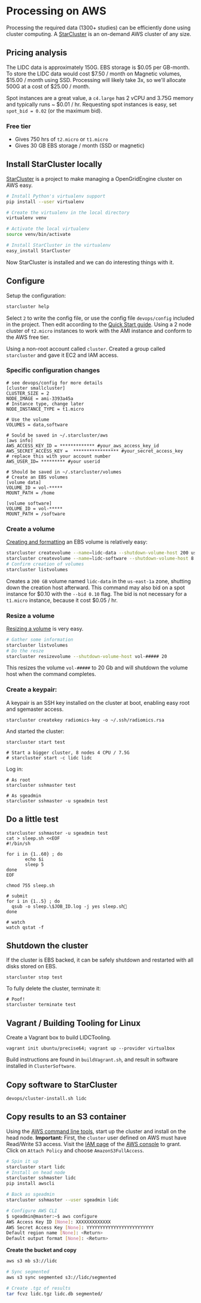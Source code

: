 # Processing on AWS

Processing the required data (1300+ studies) can be efficiently done using cluster computing.  A [StarCluster](http://star.mit.edu/cluster/docs/latest/index.html) is an on-demand AWS cluster of any size.

## Pricing analysis

The LIDC data is approximately 150G.  EBS storage is $0.05 per GB-month.  To store the LIDC data would cost $7.50 / month on Magnetic volumes, $15.00 / month using SSD.  Processing will likely take 3x, so we'll allocate 500G at a cost of $25.00 / month.

Spot instances are a great value, a `c4.large` has 2 vCPU and 3.75G memory and typically runs ~ $0.01 / hr.  Requesting spot instances is easy, set `spot_bid = 0.02` (or the maximum bid).

### Free tier

- Gives 750 hrs of `t2.micro` or `t1.micro`
- Gives 30 GB EBS storage / month (SSD or magnetic)

## Install StarCluster locally

[StarCluster](http://star.mit.edu/cluster/docs/latest/index.html) is a project to make managing a OpenGridEngine cluster on AWS easy.

```bash
# Install Python's virtualenv support
pip install --user virtualenv

# Create the virtualenv in the local directory
virtualenv venv

# Activate the local virtualenv
source venv/bin/activate

# Install StarCluster in the virtualenv
easy_install StarCluster
```

Now StarCluster is installed and we can do interesting things with it.

## Configure

Setup the configuration:

```bash
starcluster help
```

Select `2` to write the config file, or use the config file `devops/config` included in the project.  Then edit according to the [Quick Start guide](http://star.mit.edu/cluster/docs/latest/quickstart.html).  Using a 2 node cluster of `t2.micro` instances to work with the AMI instance and conform to the AWS free tier.

Using a non-root account called `cluster`.  Created a group called `starcluster` and gave it EC2 and IAM access.

### Specific configuration changes

```
# see devops/config for more details
[cluster smallcluster]
CLUSTER_SIZE = 2
NODE_IMAGE = ami-3393a45a
# Instance type, change later
NODE_INSTANCE_TYPE = t1.micro

# Use the volume
VOLUMES = data,software
```

```
# Sould be saved in ~/.starcluster/aws
[aws info]
AWS_ACCESS_KEY_ID = ************* #your_aws_access_key_id
AWS_SECRET_ACCESS_KEY =  ***************** #your_secret_access_key
# replace this with your account number
AWS_USER_ID= ********* #your userid
```

```
# Should be saved in ~/.starcluster/volumes
# Create an EBS volumes
[volume data]
VOLUME_ID = vol-*****
MOUNT_PATH = /home

[volume software]
VOLUME_ID = vol-*****
MOUNT_PATH = /software
```

### Create a volume

[Creating and formatting](http://star.mit.edu/cluster/docs/latest/manual/volumes.html) an EBS volume is relatively easy:

```bash
starcluster createvolume --name=lidc-data --shutdown-volume-host 200 us-east-1a
starcluster createvolume --name=lidc-software --shutdown-volume-host 8 us-east-1a
# Confirm creation of volumes
starcluster listvolumes
```

Creates a `200 GB` volume named `lidc-data` in the `us-east-1a` zone, shutting down the creation host afterward.  This command may also bid on a spot instance for $0.10 with the `--bid 0.10` flag.  The bid is not necessary for a `t1.micro` instance, because it cost $0.05 / hr.

### Resize a volume

[Resizing a volume](http://star.mit.edu/cluster/docs/latest/manual/volumes.html#resizing-volumes) is very easy.

```bash
# Gather some information
starcluster listvolumes
# Do the resze
starcluster resizevolume --shutdown-volume-host vol-##### 20
```

This resizes the volume `vol-#####` to 20 Gb and will shutdown the volume host when the command completes.

### Create a keypair:

A keypair is an SSH key installed on the cluster at boot, enabling easy root and sgemaster access.

```
starcluster createkey radiomics-key -o ~/.ssh/radiomics.rsa
```

And started the cluster:

```
starcluster start test

# Start a bigger cluster, 8 nodes 4 CPU / 7.5G 
# starcluster start -c lidc lidc

```

Log in:

```
# As root
starcluster sshmaster test

# As sgeadmin
starcluster sshmaster -u sgeadmin test
```

## Do a little test

```
starcluster sshmaster -u sgeadmin test
cat > sleep.sh <<EOF
#!/bin/sh
 
for i in {1..60} ; do
       echo $i
       sleep 5
done
EOF

chmod 755 sleep.sh

# submit
for i in {1..5} ; do
  qsub -o sleep.\$JOB_ID.log -j yes sleep.sh
done

# watch
watch qstat -f

```

## Shutdown the cluster

If the cluster is EBS backed, it can be safely shutdown and restarted with all disks stored on EBS.

```
starcluster stop test
```

To fully delete the cluster, terminate it:

```
# Poof!
starcluster terminate test
```

## Vagrant / Building Tooling for Linux

Create a Vagrant box to build LIDCTooling.

```
vagrant init ubuntu/precise64; vagrant up --provider virtualbox
```

Build instructions are found in `buildVagrant.sh`, and result in software installed in `ClusterSoftware`.

## Copy software to StarCluster

```
devops/cluster-install.sh lidc
```


## Copy results to an S3 container

Using the [AWS command line tools](https://aws.amazon.com/cli/), start up the cluster and install on the head node.  **Important:** First, the `cluster` user defined on AWS must have Read/Write S3 access.  Visit the [IAM page](https://console.aws.amazon.com/iam/home?region=us-east-1#users/cluster) of the [AWS console](https://console.aws.amazon.com) to grant.  Click on `Attach Policy` and choose `AmazonS3FullAccess`.

```bash
# Spin it up
starcluster start lidc
# Install on head node
starcluster sshmaster lidc
pip install awscli

# Back as sgeadmin
starcluster sshmaster --user sgeadmin lidc

# Configure AWS CLI
$ sgeadmin@master:~$ aws configure
AWS Access Key ID [None]: XXXXXXXXXXXXX
AWS Secret Access Key [None]: YYYYYYYYYYYYYYYYYYYYYYYYY
Default region name [None]: <Return>
Default output format [None]: <Return>
```

**Create the bucket and copy**
```bash
aws s3 mb s3://lidc

# Sync segmented
aws s3 sync segmented s3://lidc/segmented

# Create .tgz of results
tar fcvz lidc.tgz lidc.db segmented/
```


